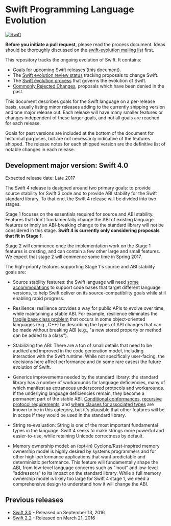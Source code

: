 # Swift Programming Language Evolution
[![Swift](https://img.shields.io/badge/Swift%204%20stage%201-Open%20to%20requests-brightgreen.svg)](#swift_stage)


**Before you initiate a pull request**, please read the process document. Ideas should be thoroughly discussed on the [swift-evolution mailing list](https://swift.org/community/#swift-evolution) first.

This repository tracks the ongoing evolution of Swift. It contains:

* Goals for upcoming Swift releases (this document).
* The [Swift evolution review status][proposal-status] tracking proposals to change Swift.
* The [Swift evolution process](process.md) that governs the evolution of Swift.
* [Commonly Rejected Changes](commonly_proposed.md), proposals which have been denied in the past.

This document describes goals for the Swift language on a per-release
basis, usually listing minor releases adding to the currently shipping
version and one major release out.  Each release will have many
smaller features or changes independent of these larger goals, and not
all goals are reached for each release.

Goals for past versions are included at the bottom of the document for
historical purposes, but are not necessarily indicative of the
features shipped. The release notes for each shipped version are the
definitive list of notable changes in each release.
<a name="swift_stage"></a>
## Development major version:  Swift 4.0

Expected release date: Late 2017

The Swift 4 release is designed around two primary goals: to provide
source stability for Swift 3 code and to provide ABI stability for the
Swift standard library. To that end, the Swift 4 release will be
divided into two stages.

Stage 1 focuses on the essentials required for source and ABI
stability. Features that don't fundamentally change the ABI of
existing language features or imply an ABI-breaking change to the
standard library will not be considered in this stage. **Swift 4 is
currently only considering proposals that fit in Stage 1**.

Stage 2 will commence once the implementation work on the Stage 1
features is cresting, and can contain a few other large and small
features. We expect that stage 2 will commence some time in Spring
2017.

The high-priority features supporting Stage 1's source and ABI
stability goals are:

* Source stability features: the Swift language will need [some
  accommodations](https://github.com/apple/swift-evolution/blob/master/proposals/0141-available-by-swift-version.md)
  to support code bases that target different language versions, to
  help Swift deliver on its source-compatibility goals while still
  enabling rapid progress.

* Resilience: resilience provides a way for public APIs to evolve over
  time, while maintaining a stable ABI. For example, resilience
  eliminates the [fragile base class
  problem](https://en.wikipedia.org/wiki/Fragile_base_class) that
  occurs in some object-oriented languages (e.g., C++) by describing
  the types of API changes that can be made without breaking ABI
  (e.g., "a new stored property or method can be added to a class").

* Stabilizing the ABI: There are a ton of small details that need to
  be audited and improved in the code generation model, including
  interaction with the Swift runtime. While not specifically
  user-facing, the decisions here affect performance and (in some rare
  cases) the future evolution of Swift.

* Generics improvements needed by the standard library: the standard
  library has a number of workarounds for language deficiencies, many
  of which manifest as extraneous underscored protocols and
  workarounds. If the underlying language deficiencies remain, they
  become a permanent part of the stable ABI. [Conditional
  conformances](https://github.com/apple/swift-evolution/blob/master/proposals/0143-conditional-conformances.md),
  [recursive protocol
  requirements](https://github.com/apple/swift/blob/master/docs/GenericsManifesto.md#recursive-protocol-constraints-),
  and [where clauses for associated
  types](https://github.com/apple/swift-evolution/blob/master/proposals/0142-associated-types-constraints.md)
  are known to be in this category, but it's plausible that other
  features will be in scope if they would be used in the standard
  library.

* String re-evaluation: String is one of the most important
  fundamental types in the language. Swift 4 seeks to make strings more
  powerful and easier-to-use, while retaining Unicode correctness by
  default.

* Memory ownership model: an (opt-in) Cyclone/Rust-inspired memory
  ownership model is highly desired by systems programmers and for
  other high-performance applications that want predictable and
  deterministic performance. This feature will fundamentally shape the
  ABI, from low-level language concerns such as "inout" and low-level
  "addressors" to its impact on the standard library. While a full
  memory ownership model is likely too large for Swift 4 stage 1, we
  need a comprehensive design to understand how it will change the
  ABI.

## Previous releases

* [Swift 3.0](releases/swift-3_0.md) - Released on September 13, 2016
* [Swift 2.2](releases/swift-2_2.md) - Released on March 21, 2016

[proposal-status]: https://apple.github.io/swift-evolution/

